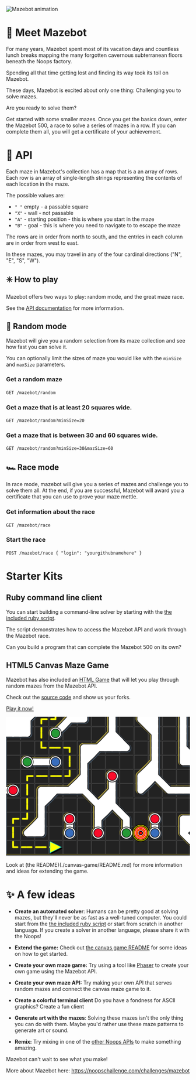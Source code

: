 ![Mazebot animation](https://user-images.githubusercontent.com/212941/59631813-9ad09f80-90fd-11e9-8556-810c48531558.gif)

# 👋 Meet Mazebot
For many years, Mazebot spent most of its vacation days and countless lunch breaks mapping the many forgotten cavernous subterranean floors beneath the Noops factory.

Spending all that time getting lost and finding its way took its toll on Mazebot.

These days, Mazebot is excited about only one thing: Challenging you to solve mazes.

Are you ready to solve them?

Get started with some smaller mazes. Once you get the basics down, enter the Mazebot 500, a race to solve a series of mazes in a row.
If you can complete them all, you will get a certificate of your achievement.

# 🤖 API

Each maze in Mazebot's collection has a map that is a an array of rows.
Each row is an array of single-length strings representing the contents of each location in the maze.

The possible values are:

- `" "` empty - a passable square
- `"X"` - wall - not passable
- `"A"` - starting position - this is where you start in the maze
- `"B"` - goal - this is where you need to navigate to to escape the maze

The rows are in order from north to south, and the entries in each column are in order from west to east.

In these mazes, you may travel in any of the four cardinal directions ("N", "E", "S", "W").

## ✳️ How to play

Mazebot offers two ways to play: random mode, and the great maze race.

See the [API documentation](./API.md) for more information.

## 🎲 Random mode

Mazebot will give you a random selection from its maze collection and see how fast you can solve it.

You can optionally limit the sizes of maze you would like with the `minSize` and `maxSize` parameters.

### Get a random maze

`GET /mazebot/random`

### Get a maze that is at least 20 squares wide.

`GET /mazebot/random?minSize=20`

### Get a maze that is between 30 and 60 squares wide.

`GET /mazebot/random?minSize=30&mazSize=60`

## 🏎️ Race mode

In race mode, mazebot will give you a series of mazes and challenge you to solve them all. At the end, if you are successful, Mazebot will award you a certificate that you can use to prove your maze mettle.

###  Get information about the race

`GET /mazebot/race`

###  Start the race

`POST /mazebot/race { "login": "yourgithubnamehere" }`

# Starter Kits

## Ruby command line client

You can start building a command-line solver by starting with the [the included ruby script](./mazebot.rb).

The script demonstrates how to access the Mazebot API and work through the Mazebot race.

Can you build a program that can complete the Mazebot 500 on its own?

## HTML5 Canvas Maze Game

Mazebot has also included an [HTML Game](./canvas-game) that will let you play through random mazes from the Mazebot API.

Check out the [source code](./canvas-game) and show us your forks.

[Play it now!](https://noopschallenge.github.io/canvas-game/index.html)

![Screenshot](canvas-game/mazebot-screenshot.png?raw=true "Mazebot screenshot")

Look at (the README)(./canvas-game/README.md) for more information and ideas for extending the game.

# ✨ A few ideas

- **Create an automated solver**: Humans can be pretty good at solving mazes, but they'll never be as fast as a well-tuned computer. You could start from the [the included ruby script](./mazebot.rb) or start from scratch in another language.  If you create a solver in another language, please share it with the Noops!

- **Extend the game:** Check out [the canvas game README](./canvas-game/README.md) for some ideas on how to get started.

- **Create your own maze game:** Try using a tool like [Phaser](http://phaser.io/) to create your own game using the Mazebot API.

- **Create your own maze API:** Try making your own API that serves random mazes and connect the canvas maze game to it.

- **Create a colorful terminal client** Do you have a fondness for ASCII graphics? Create a fun client

- **Generate art with the mazes**: Solving these mazes isn't the only thing you can do with them. Maybe you'd rather use these maze patterns to generate art or sound.

- **Remix:** Try mixing in one of the [other Noops APIs](http://noopschallenge.com/challenges) to make something amazing.

Mazebot can't wait to see what you make!

More about Mazebot here: https://noopschallenge.com/challenges/mazebot
